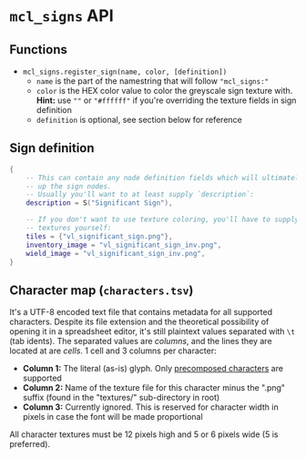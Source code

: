# `mcl_signs` API

## Functions

* `mcl_signs.register_sign(name, color, [definition])`
	* `name` is the part of the namestring that will follow `"mcl_signs:"`
	* `color` is the HEX color value to color the greyscale sign texture with.\
	  **Hint:** use `""` or `"#ffffff"` if you're overriding the texture fields
	  in sign definition
	* `definition` is optional, see section below for reference

## Sign definition

```lua
{
	-- This can contain any node definition fields which will ultimately make
	-- up the sign nodes.
	-- Usually you'll want to at least supply `description`:
	description = S("Significant Sign"),

    -- If you don't want to use texture coloring, you'll have to supply the
	-- textures yourself:
	tiles = {"vl_significant_sign.png"},
	inventory_image = "vl_significant_sign_inv.png",
	wield_image = "vl_significant_sign_inv.png",
}
```

## Character map (`characters.tsv`)

It's a UTF-8 encoded text file that contains metadata for all supported
characters. Despite its file extension and the theoretical possibility of
opening it in a spreadsheet editor, it's still plaintext values separated with
`\t` (tab idents). The separated values are _columns_, and the lines they are
located at are _cells_. 1 cell and 3 columns per character:

* **Column 1:** The literal (as-is) glyph. Only [precomposed characters](https://en.wikipedia.org/wiki/Precomposed_character) are supported
* **Column 2:** Name of the texture file for this character minus the ".png"
  suffix (found in the "textures/" sub-directory in root)
* **Column 3:** Currently ignored. This is reserved for character width in
  pixels in case the font will be made proportional

All character textures must be 12 pixels high and 5 or 6 pixels wide (5
is preferred).

